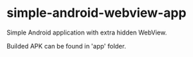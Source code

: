 ﻿# simple-android-webview-app

Simple Android application with extra hidden WebView.

Builded APK can be found in 'app' folder.

